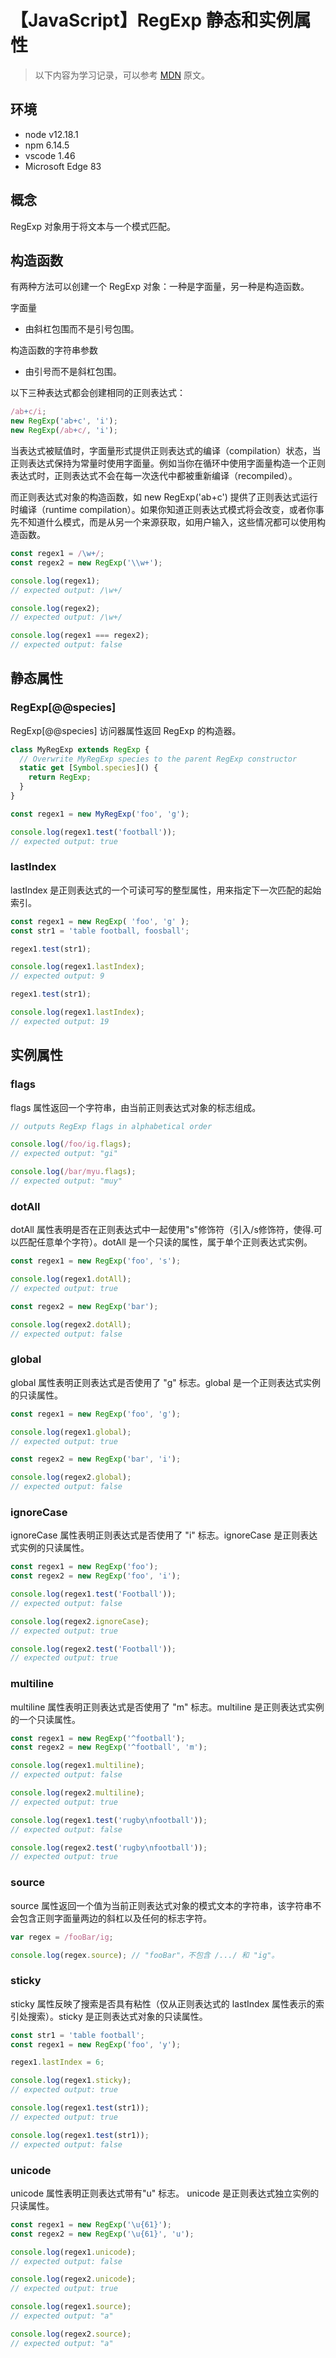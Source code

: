 # 【JavaScript】RegExp 静态和实例属性

> 以下内容为学习记录，可以参考 [MDN][1] 原文。

## 环境

- node v12.18.1
- npm 6.14.5
- vscode 1.46
- Microsoft Edge 83

## 概念

RegExp 对象用于将文本与一个模式匹配。

## 构造函数

有两种方法可以创建一个 RegExp 对象：一种是字面量，另一种是构造函数。

字面量
* 由斜杠包围而不是引号包围。

构造函数的字符串参数
* 由引号而不是斜杠包围。

以下三种表达式都会创建相同的正则表达式：

```js
/ab+c/i;
new RegExp('ab+c', 'i');
new RegExp(/ab+c/, 'i');
```
当表达式被赋值时，字面量形式提供正则表达式的编译（compilation）状态，当正则表达式保持为常量时使用字面量。例如当你在循环中使用字面量构造一个正则表达式时，正则表达式不会在每一次迭代中都被重新编译（recompiled）。

而正则表达式对象的构造函数，如 new RegExp('ab+c') 提供了正则表达式运行时编译（runtime compilation）。如果你知道正则表达式模式将会改变，或者你事先不知道什么模式，而是从另一个来源获取，如用户输入，这些情况都可以使用构造函数。

```js
const regex1 = /\w+/;
const regex2 = new RegExp('\\w+');

console.log(regex1);
// expected output: /\w+/

console.log(regex2);
// expected output: /\w+/

console.log(regex1 === regex2);
// expected output: false
```

## 静态属性

### RegExp[@@species]

RegExp[@@species] 访问器属性返回 RegExp 的构造器。

```js
class MyRegExp extends RegExp {
  // Overwrite MyRegExp species to the parent RegExp constructor
  static get [Symbol.species]() {
    return RegExp;
  }
}

const regex1 = new MyRegExp('foo', 'g');

console.log(regex1.test('football'));
// expected output: true
```

### lastIndex

lastIndex 是正则表达式的一个可读可写的整型属性，用来指定下一次匹配的起始索引。

```js
const regex1 = new RegExp( 'foo', 'g' );
const str1 = 'table football, foosball';

regex1.test(str1);

console.log(regex1.lastIndex);
// expected output: 9

regex1.test(str1);

console.log(regex1.lastIndex);
// expected output: 19
```

## 实例属性

### flags

flags 属性返回一个字符串，由当前正则表达式对象的标志组成。

```js
// outputs RegExp flags in alphabetical order

console.log(/foo/ig.flags);
// expected output: "gi"

console.log(/bar/myu.flags);
// expected output: "muy"
```

### dotAll

dotAll 属性表明是否在正则表达式中一起使用"s"修饰符（引入/s修饰符，使得.可以匹配任意单个字符）。dotAll 是一个只读的属性，属于单个正则表达式实例。

```js
const regex1 = new RegExp('foo', 's');

console.log(regex1.dotAll);
// expected output: true

const regex2 = new RegExp('bar');

console.log(regex2.dotAll);
// expected output: false
```

### global

global 属性表明正则表达式是否使用了 "g" 标志。global 是一个正则表达式实例的只读属性。

```js
const regex1 = new RegExp('foo', 'g');

console.log(regex1.global);
// expected output: true

const regex2 = new RegExp('bar', 'i');

console.log(regex2.global);
// expected output: false
```

### ignoreCase

ignoreCase 属性表明正则表达式是否使用了 "i" 标志。ignoreCase 是正则表达式实例的只读属性。

```js
const regex1 = new RegExp('foo');
const regex2 = new RegExp('foo', 'i');

console.log(regex1.test('Football'));
// expected output: false

console.log(regex2.ignoreCase);
// expected output: true

console.log(regex2.test('Football'));
// expected output: true
```

### multiline

multiline 属性表明正则表达式是否使用了 "m" 标志。multiline 是正则表达式实例的一个只读属性。

```js
const regex1 = new RegExp('^football');
const regex2 = new RegExp('^football', 'm');

console.log(regex1.multiline);
// expected output: false

console.log(regex2.multiline);
// expected output: true

console.log(regex1.test('rugby\nfootball'));
// expected output: false

console.log(regex2.test('rugby\nfootball'));
// expected output: true
```

### source

source 属性返回一个值为当前正则表达式对象的模式文本的字符串，该字符串不会包含正则字面量两边的斜杠以及任何的标志字符。

```js
var regex = /fooBar/ig;

console.log(regex.source); // "fooBar"，不包含 /.../ 和 "ig"。
```

### sticky

sticky 属性反映了搜索是否具有粘性（仅从正则表达式的 lastIndex 属性表示的索引处搜索）。sticky 是正则表达式对象的只读属性。

```js
const str1 = 'table football';
const regex1 = new RegExp('foo', 'y');

regex1.lastIndex = 6;

console.log(regex1.sticky);
// expected output: true

console.log(regex1.test(str1));
// expected output: true

console.log(regex1.test(str1));
// expected output: false
```

### unicode

unicode 属性表明正则表达式带有"u" 标志。 unicode 是正则表达式独立实例的只读属性。

```js
const regex1 = new RegExp('\u{61}');
const regex2 = new RegExp('\u{61}', 'u');

console.log(regex1.unicode);
// expected output: false

console.log(regex2.unicode);
// expected output: true

console.log(regex1.source);
// expected output: "a"

console.log(regex2.source);
// expected output: "a"
```

[1]: https://developer.mozilla.org/zh-CN/docs/Web/JavaScript/Reference/Global_Objects/RegExp

